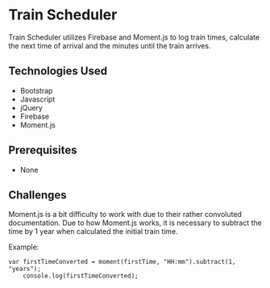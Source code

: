 # Train Scheduler
Train Scheduler utilizes Firebase and Moment.js to log train times, calculate the next time of arrival and the minutes until the train arrives.


## Technologies Used
* Bootstrap
* Javascript
* jQuery
* Firebase
* Moment.js
## Prerequisites
* None

## Challenges 
Moment.js is a bit difficulty to work with due to their rather convoluted documentation. 
Due to how Moment.js works, it is necessary to subtract the time by 1 year when calculated the initial train time.

Example:
```
var firstTimeConverted = moment(firstTime, "HH:mm").subtract(1, "years");
    console.log(firstTimeConverted);
```
